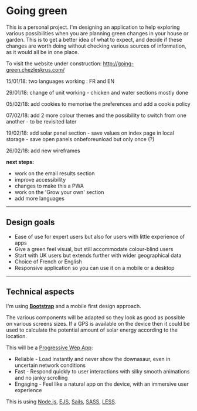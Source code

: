 
# Going green
This is a personal project. 
I'm designing an application to help exploring various possibilities when you are planning green changes in your house or garden.
This is to get a better idea of what to expect, and decide if these changes are worth doing without checking various sources of information, as it would all be in one place.

To visit the website under construction: http://going-green.chezleskrus.com/


15/01/18: two languages working : FR and EN

29/01/18: change of unit working - chicken and water sections mostly done

05/02/18: add cookies to memorise the preferences and add a cookie policy

07/02/18: add 2 more colour themes and the possibility to switch from one another - to be revisited later

19/02/18: add solar panel section - save values on index page in local storage - save open panels onbeforeunload but only once (?)

26/02/18: add new wireframes


**next steps:**
- work on the email results section
- improve accessibility
- changes to make this a PWA
- work on the 'Grow your own' section
- add more languages


---

## Design goals
- Ease of use for expert users but also for users with little experience of apps
- Give a green feel visual, but still accommodate colour-blind users
- Start with UK users but extends further with wider geographical data
- Choice of French or English
- Responsive application so you can use it on a mobile or a desktop

---

## Technical aspects
I'm using [**Bootstrap**](https://getbootstrap.com/docs/3.3/getting-started/) and a mobile first design approach.


The various components will be adapted so they look as good as possible on various screens sizes.
If a GPS is available on the device then it could be used to calculate the potential amount of solar energy according to the location.


This will be a [Progressive Wep App](https://developers.google.com/web/progressive-web-apps/):

- Reliable - Load instantly and never show the downasaur, even in uncertain network conditions
- Fast - Respond quickly to user interactions with silky smooth animations and no janky scrolling
- Engaging - Feel like a natural app on the device, with an immersive user experience


This is using [Node.js](https://nodejs.org/en/), [EJS](http://www.ejs.co/), [Sails](https://sailsjs.com/get-started), [SASS](https://github.com/twbs/bootstrap-sass#d-npm--nodejs), [LESS](https://getbootstrap.com/2.0.4/less.html).



